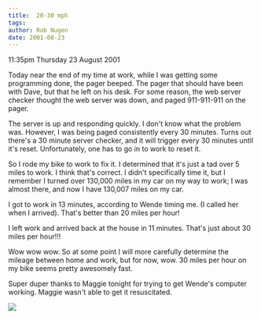 ```yaml
---
title:  20-30 mph
tags: 
author: Rob Nugen
date: 2001-08-23
---
```


<p class=date>11:35pm Thursday 23 August 2001</p>

<p>Today near the end of my time at work, while I was
getting some programming done, the pager beeped.  The
pager that should have been with Dave, but that he
left on his desk.  For some reason, the web server
checker thought the web server was down, and paged
911-911-911 on the pager.</p>

<p>The server is up and responding quickly.  I don't
know what the problem was.  However, I was being paged
consistently every 30 minutes.  Turns out there's a 30
minute server checker, and it will trigger every 30
minutes until it's reset.  Unfortunately, one has to
go in to work to reset it.</p>

<p>So I rode my bike to work to fix it.  I determined
that it's just a tad over 5 miles to work.  I think
that's correct.  I didn't specifically time it, but I
remember I turned over 130,000 miles in my car on my
way to work; I was almost there, and now I have
130,007 miles on my car.</p>

<p>I got to work in 13 minutes, according to Wende
timing me.  (I called her when I arrived).  That's
better than 20 miles per hour!</p>

<p>I left work and arrived back at the house in 11
minutes.  That's just about 30 miles per hour!!!</p>

<p>Wow wow wow.  So at some point I will more
carefully determine the mileage between home and work,
but for now, wow.  30 miles per hour on my bike seems
pretty awesomely fast.</p>

<p>Super duper thanks to Maggie tonight for trying to
get Wende's computer working.  Maggie wasn't able to
get it resuscitated.</p>

<p><img src="/images/rob/wL-ROB.gif"/></p>
